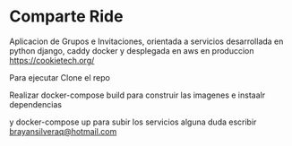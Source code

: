 Comparte Ride
=============

Aplicacion de Grupos e Invitaciones, orientada a servicios desarrollada en python django, caddy docker y desplegada en aws en produccion https://cookietech.org/

Para ejecutar Clone el repo

Realizar docker-compose build para construir las imagenes e instaalr dependencias

y docker-compose up para subir los servicios alguna duda escribir brayansilveraq@hotmail.com
